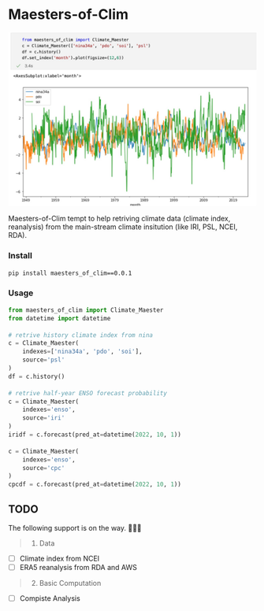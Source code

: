 # Maesters-of-Clim

![](./static/maesters_of_clim.jpg)

Maesters-of-Clim tempt to help retriving climate data (climate index, reanalysis) from the main-stream climate insitution (like IRI, PSL, NCEI, RDA). 

### Install
```shell
pip install maesters_of_clim==0.0.1
```

### Usage
```python
from maesters_of_clim import Climate_Maester
from datetime import datetime

# retrive history climate index from nina
c = Climate_Maester(
    indexes=['nina34a', 'pdo', 'soi'],
    source='psl'
)
df = c.history()

# retrive half-year ENSO forecast probability
c = Climate_Maester(
    indexes='enso',
    source='iri'
)
iridf = c.forecast(pred_at=datetime(2022, 10, 1))

c = Climate_Maester(
    indexes='enso',
    source='cpc'
)
cpcdf = c.forecast(pred_at=datetime(2022, 10, 1))
```

## TODO

The following support is on the way. 🚀🚀🚀
> 1. Data
- [ ] Climate index from NCEI
- [ ] ERA5 reanalysis from RDA and AWS

> 2. Basic Computation
- [ ] Compiste Analysis


